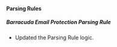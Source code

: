
#### Parsing Rules

##### Barracuda Email Protection Parsing Rule

- Updated the Parsing Rule logic.
